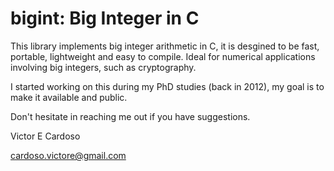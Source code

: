 # bigint: Big Integer in C
This library implements big integer arithmetic in C, it is desgined to be fast, portable, lightweight and easy to compile. Ideal for numerical applications involving big integers, such as cryptography.

I started working on this during my PhD studies (back in 2012), my goal is to make it available and public.

Don't hesitate in reaching me out if you have suggestions.

Victor E Cardoso

cardoso.victore@gmail.com
